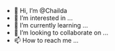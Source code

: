 - 👋 Hi, I’m @Chailda
- 👀 I’m interested in ...
- 🌱 I’m currently learning ...
- 💞️ I’m looking to collaborate on ...
- 📫 How to reach me ...

<!---
Chailda/Chailda is a ✨ special ✨ repository because its `README.md` (this file) appears on your GitHub profile.
You can click the Preview link to take a look at your changes.
--->
